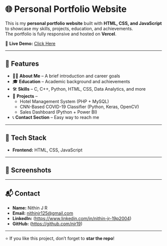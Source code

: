 # 🌐 Personal Portfolio Website

This is my **personal portfolio website** built with **HTML, CSS, and JavaScript** to showcase my skills, projects, education, and achievements.  
The portfolio is fully responsive and hosted on **Vercel**.

🔗 **Live Demo:** [Click Here](https://portfolio.nithinjr.software)

---

## 📌 Features
- 🧑‍💻 **About Me** – A brief introduction and career goals  
- 🎓 **Education** – Academic background and achievements  
- 🛠 **Skills** – C, C++, Python, HTML, CSS, Data Analytics, and more  
- 📂 **Projects** –  
  - Hotel Management System (PHP + MySQL)  
  - CNN-Based COVID-19 Classifier (Python, Keras, OpenCV)  
  - Sales Dashboard (Python + Power BI)  
- 📞 **Contact Section** – Easy way to reach me  

---

## 🚀 Tech Stack
- **Frontend:** HTML, CSS, JavaScript   

---

## 📸 Screenshots  
  

---

## 📬 Contact
- **Name:** Nithin J R  
- **Email:** [nithinjr125@gmail.com](mailto:nithinjr125@gmail.com)  
- **LinkedIn:** (https://www.linkedin.com/in/nithin-jr-19p2004)  
- **GitHub:** (https://github.com/njr19)

---
⭐ If you like this project, don’t forget to **star the repo**!
